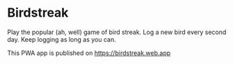 # Birdstreak

Play the popular (ah, well) game of bird streak. Log a new bird every second day. Keep logging as long as you can.

This PWA app is published on https://birdstreak.web.app
